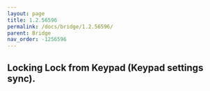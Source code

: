 ```yaml
---
layout: page
title: 1.2.56596
permalink: /docs/bridge/1.2.56596/
parent: Bridge
nav_order: -1256596
---
```


## Locking Lock from Keypad (Keypad settings sync).
